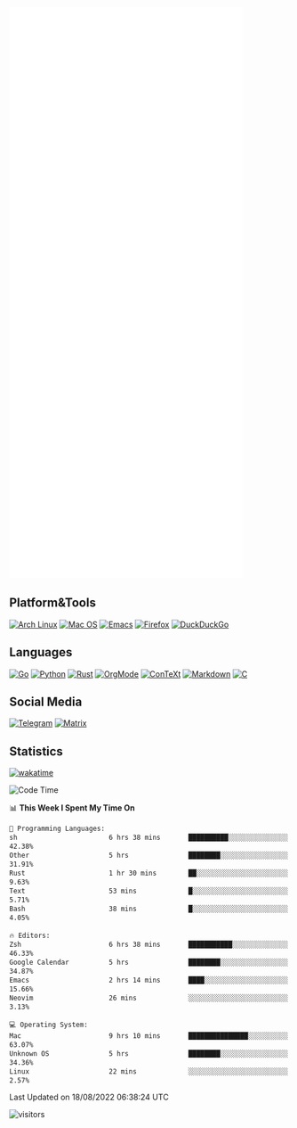 ![Metrics](https://github.com/SteamedFish/SteamedFish/blob/master/github-metrics.svg)

## Platform&Tools

[![Arch Linux](https://img.shields.io/badge/ArchLinux-1793D1?logo=arch-linux&logoColor=fff&style=flat-square)](https://archlinux.org/)
[![Mac OS](https://img.shields.io/badge/MacOS-000000?style=flat-square&logo=macos&logoColor=F0F0F0)](https://www.apple.com/macos/)
[![Emacs](https://img.shields.io/badge/Emacs-%237F5AB6.svg?&style=flat-square&logo=gnu-emacs&logoColor=white)](https://www.gnu.org/software/emacs/)
[![Firefox](https://img.shields.io/badge/Firefox-FF7139?style=flat-square&logo=Firefox-Browser&logoColor=white)](https://firefox.com/)
[![DuckDuckGo](https://img.shields.io/badge/DuckDuckGo-DE5833?style=flat-square&logo=DuckDuckGo&logoColor=white)](https://duckduckgo.com/)

## Languages

[![Go](https://img.shields.io/badge/Golang-%2300ADD8.svg?style=flat-square&logo=go&logoColor=white)](https://golang.org/)
[![Python](https://img.shields.io/badge/Python-3670A0?style=flat-square&logo=python&logoColor=ffdd54)](https://www.python.org/)
[![Rust](https://img.shields.io/badge/Rust-%23000000.svg?style=flat-square&logo=rust&logoColor=white)](https://www.rust-lang.org/)
[![OrgMode](https://img.shields.io/badge/OrgMode-%23000000.svg?style=flat-square&logo=org&logoColor=white)](https://orgmode.org/)
[![ConTeXt](https://img.shields.io/badge/ConTeXt-%23008080.svg?style=flat-square&logo=latex&logoColor=white)](https://contextgarden.net/)
[![Markdown](https://img.shields.io/badge/MarkDown-%23000000.svg?style=flat-square&logo=markdown&logoColor=white)](https://daringfireball.net/projects/markdown/)
[![C](https://img.shields.io/badge/C-%2300599C.svg?style=flat-square&logo=c&logoColor=white)](https://www.iso.org/standard/74528.html)

## Social Media
[![Telegram](https://img.shields.io/badge/SteamedFish-2CA5E0?style=social&logo=telegram&logoColor=white)](https://t.me/SteamedFish)
[![Matrix](https://img.shields.io/badge/SteamedFish-2CA5E0?style=social&logo=matrix&logoColor=black)](https://matrix.to/#/@i:steamedfish.org)

## Statistics
[![wakatime](https://wakatime.com/badge/user/168280d6-fcf2-4b4f-ad3a-dc4612f35b38.svg)](https://wakatime.com/@168280d6-fcf2-4b4f-ad3a-dc4612f35b38)

<!--START_SECTION:waka-->
![Code Time](http://img.shields.io/badge/Code%20Time-1%2C965%20hrs%2047%20mins-blue)

📊 **This Week I Spent My Time On** 

```text
💬 Programming Languages: 
sh                       6 hrs 38 mins       ██████████░░░░░░░░░░░░░░░   42.38% 
Other                    5 hrs               ████████░░░░░░░░░░░░░░░░░   31.91% 
Rust                     1 hr 30 mins        ██░░░░░░░░░░░░░░░░░░░░░░░   9.63% 
Text                     53 mins             █░░░░░░░░░░░░░░░░░░░░░░░░   5.71% 
Bash                     38 mins             █░░░░░░░░░░░░░░░░░░░░░░░░   4.05%

🔥 Editors: 
Zsh                      6 hrs 38 mins       ███████████░░░░░░░░░░░░░░   46.33% 
Google Calendar          5 hrs               ████████░░░░░░░░░░░░░░░░░   34.87% 
Emacs                    2 hrs 14 mins       ████░░░░░░░░░░░░░░░░░░░░░   15.66% 
Neovim                   26 mins             ░░░░░░░░░░░░░░░░░░░░░░░░░   3.13%

💻 Operating System: 
Mac                      9 hrs 10 mins       ███████████████░░░░░░░░░░   63.07% 
Unknown OS               5 hrs               ████████░░░░░░░░░░░░░░░░░   34.36% 
Linux                    22 mins             ░░░░░░░░░░░░░░░░░░░░░░░░░   2.57%

```


 Last Updated on 18/08/2022 06:38:24 UTC
<!--END_SECTION:waka-->

![visitors](https://visitor-badge.laobi.icu/badge?page_id=SteamedFish.SteamedFish)
